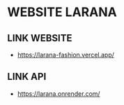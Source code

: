 # WEBSITE LARANA

## LINK WEBSITE

-   https://larana-fashion.vercel.app/

## LINK API

-   https://larana.onrender.com/
